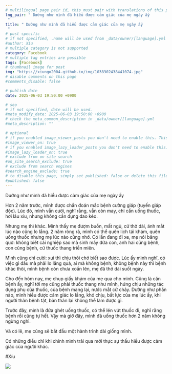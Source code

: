 ```yaml
---
# multilingual page pair id, this must pair with translations of this page. (This name must be unique)
lng_pair: " Dường như mình đã hiểu được cảm giác của mẹ ngày ấy "
title: " Dường như mình đã hiểu được cảm giác của mẹ ngày ấy "
# post specific
# if not specified, .name will be used from _data/owner/[language].yml
#author: Xíu
# multiple category is not supported
category: Facebook
# multiple tag entries are possible
tags: [Facebook]
# thumbnail image for post
img: "https://xiungo2004.github.io/img/1038302438441074.jpg"
# disable comments on this page
#comments_disable: false

# publish date
date: 2025-06-03 19:50:00 +0900

# seo
# if not specified, date will be used.
#meta_modify_date: 2025-06-03 19:50:00 +0900
# check the meta_common_description in _data/owner/[language].yml
#meta_description: ""

# optional
# if you enabled image_viewer_posts you don't need to enable this. This is only if image_viewer_posts = false
#image_viewer_on: true
# if you enabled image_lazy_loader_posts you don't need to enable this. This is only if image_lazy_loader_posts = false
#image_lazy_loader_on: true
# exclude from on site search
#on_site_search_exclude: true
# exclude from search engines
#search_engine_exclude: true
# to disable this page, simply set published: false or delete this file
#published: false
---
```

Dường như mình đã hiểu được cảm giác của mẹ ngày ấy

Hơn 2 năm trước, mình được chẩn đoán mắc bệnh cường giáp (tuyến giáp độc). Lúc đó, mình vẫn cười, nghĩ rằng, vẫn còn may, chỉ cần uống thuốc, hơi lâu xíu, nhưng không cần đụng dao kéo.

Nhưng mẹ thì khác. Mình thấy mẹ đượm buồn, mất ngủ, cứ thở dài, ánh mắt lúc nào cũng lo lắng. 2 năm ròng rã, mình có thể quên lịch tái khám, quên uống thuốc nhưng mẹ lúc nào cũng nhớ. Có lần đang đi xe, mẹ nói bâng quơ: không biết cái nghiệp sao mà sinh mấy đứa con, anh hai cũng bệnh, con cũng bệnh, cứ thuốc thang triền miên.

Mình cũng chỉ cười: xui thì chịu thôi chớ biết sao được. Lúc ấy mình nghĩ, có việc gì đâu mà phải lo lắng quá, ai mà không bệnh, không bệnh này thì bệnh khác thôi, mình bệnh còn chưa xoắn lên, mẹ đã thở dài suốt ngày.

Cho đến hôm nay, mẹ chụp giấy khám của mẹ qua cho mình. Cũng là căn bệnh ấy, nghĩ tới mẹ cũng phải thuốc thang như mình, hứng chịu những tác dụng phụ của thuốc, của bệnh mang lại, nước mắt cứ chảy. Dường như phần nào, mình hiểu được cảm giác lo lắng, khó chịu, bất lực của mẹ lúc ấy, khi người thân bệnh tật, bản thân lại không thể làm được gì.

Trước đây, mình là đứa ghét uống thuốc, có thể lén vứt thuốc đi, nghĩ rằng bệnh rồi cũng tự hết.
Vậy mà giờ đây, mình đã uống thuốc hơn 2 năm không ngừng nghỉ.

Và có lẽ, mẹ cũng sẽ bắt đầu một hành trình dài giống mình.

Có những điều chỉ khi chính mình trải qua mới thực sự thấu hiểu được cảm giác của người khác.

#Xíu

<!-- outline-end -->

<img src= "https://xiungo2004.github.io/img/1038302438441074.jpg">